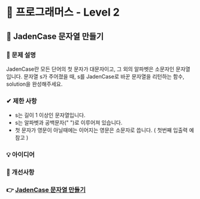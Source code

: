 # 🔔 프로그래머스 - Level 2

## 📑 JadenCase 문자열 만들기

### 📌 문제 설명

JadenCase란 모든 단어의 첫 문자가 대문자이고, 그 외의 알파벳은 소문자인 문자열입니다. 
문자열 s가 주어졌을 때, s를 JadenCase로 바꾼 문자열을 리턴하는 함수, solution을 완성해주세요.

### ✔ 제한 사항
- s는 길이 1 이상인 문자열입니다.
- s는 알파벳과 공백문자(" ")로 이루어져 있습니다.
- 첫 문자가 영문이 아닐때에는 이어지는 영문은 소문자로 씁니다. ( 첫번째 입출력 예 참고 )

### 💡 아이디어


### 💬 개선사항

### 👉 [JadenCase 문자열 만들기](https://programmers.co.kr/learn/courses/30/lessons/12951)
